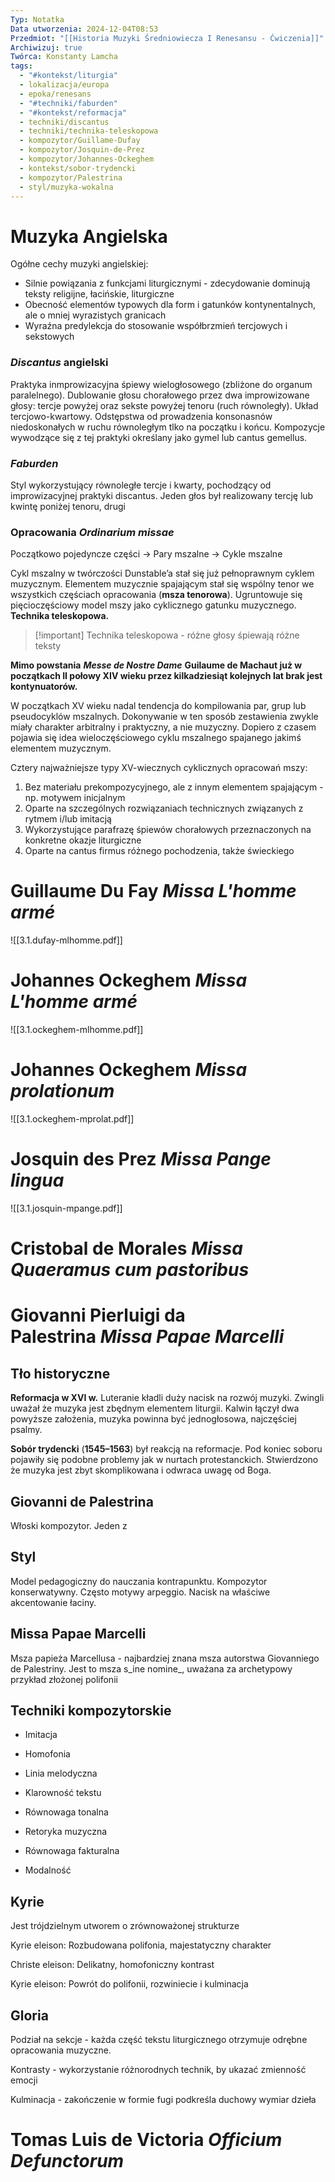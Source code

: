 ```yaml
---
Typ: Notatka
Data utworzenia: 2024-12-04T08:53
Przedmiot: "[[Historia Muzyki Średniowiecza I Renesansu - Ćwiczenia]]"
Archiwizuj: true
Twórca: Konstanty Lamcha
tags:
  - "#kontekst/liturgia"
  - lokalizacja/europa
  - epoka/renesans
  - "#techniki/faburden"
  - "#kontekst/reformacja"
  - techniki/discantus
  - techniki/technika-teleskopowa
  - kompozytor/Guillame-Dufay
  - kompozytor/Josquin-de-Prez
  - kompozytor/Johannes-Ockeghem
  - kontekst/sobor-trydencki
  - kompozytor/Palestrina
  - styl/muzyka-wokalna
---
```

# Muzyka Angielska

Ogółne cechy muzyki angielskiej:

- Silnie powiązania z funkcjami liturgicznymi - zdecydowanie dominują teksty religijne, łacińskie, liturgiczne
- Obecność elementów typowych dla form i gatunków kontynentalnych, ale o mniej wyrazistych granicach
- Wyraźna predylekcja do stosowanie współbrzmień tercjowych i sekstowych

### _Discantus_ angielski

Praktyka inmprowizacyjna śpiewy wielogłosowego (zbliżone do organum paralelnego). Dublowanie głosu chorałowego przez dwa improwizowane głosy: tercje powyżej oraz sekste powyżej tenoru (ruch równoległy). Układ tercjowo-kwartowy. Odstępstwa od prowadzenia konsonasnów niedoskonałych w ruchu równoległym tlko na początku i końcu. Kompozycje wywodzące się z tej praktyki określany jako gymel lub cantus gemellus.

### _Faburden_

Styl wykorzystujący równoległe tercje i kwarty, pochodzący od improwizacyjnej praktyki discantus. Jeden głos był realizowany tercję lub kwintę poniżej tenoru, drugi

### Opracowania _Ordinarium missae_

Początkowo pojedyncze części → Pary mszalne → Cykle mszalne

Cykl mszalny w twórczości Dunstable’a stał się już pełnoprawnym cyklem muzycznym. Elementem muzycznie spajającym stał się wspólny tenor we wszystkich częściach opracowania (**msza tenorowa**). Ugruntowuje się pięcioczęściowy model mszy jako cyklicznego gatunku muzycznego. **Technika teleskopowa.**

> [!important] Technika teleskopowa - różne głosy śpiewają różne teksty

**Mimo powstania** _**Messe de Nostre Dame**_ **Guilaume de Machaut już w początkach II połowy XIV wieku przez kilkadziesiąt kolejnych lat brak jest kontynuatorów.**

W początkach XV wieku nadal tendencja do kompilowania par, grup lub pseudocyklów mszalnych. Dokonywanie w ten sposób zestawienia zwykle miały charakter arbitralny i praktyczny, a nie muzyczny. Dopiero z czasem pojawia się idea wieloczęściowego cyklu mszalnego spajanego jakimś elementem muzycznym.

Cztery najważniejsze typy XV-wiecznych cyklicznych opracowań mszy:

1. Bez materiału prekompozycyjnego, ale z innym elementem spajającym - np. motywem inicjalnym
2. Oparte na szczególnych rozwiązaniach technicznych związanych z rytmem i/lub imitacją
3. Wykorzystujące parafrazę śpiewów chorałowych przeznaczonych na konkretne okazje liturgiczne
4. Oparte na cantus firmus różnego pochodzenia, także świeckiego

# **Guillaume Du Fay** _**Missa L'homme armé**_

![[3.1.dufay-mlhomme.pdf]]

# **Johannes Ockeghem** _**Missa L'homme armé**_

![[3.1.ockeghem-mlhomme.pdf]]

# **Johannes Ockeghem** _**Missa prolationum**_

![[3.1.ockeghem-mprolat.pdf]]

# **Josquin des Prez** _**Missa Pange lingua**_

![[3.1.josquin-mpange.pdf]]

  

# **Cristobal de Morales** _**Missa Quaeramus cum pastoribus**_

# **Giovanni Pierluigi da Palestrina** _**Missa Papae Marcelli**_

## Tło historyczne

**Reformacja w XVI w.** Luteranie kładli duży nacisk na rozwój muzyki. Zwingli uważał że muzyka jest zbędnym elementem liturgii. Kalwin łączył dwa powyższe założenia, muzyka powinna być jednogłosowa, najczęściej psalmy.

**Sobór trydencki** (**1545–1563**) był reakcją na reformacje. Pod koniec soboru pojawiły się podobne problemy jak w nurtach protestanckich. Stwierdzono że muzyka jest zbyt skomplikowana i odwraca uwagę od Boga.

## Giovanni de Palestrina

Włoski kompozytor. Jeden z

## Styl

Model pedagogiczny do nauczania kontrapunktu. Kompozytor konserwatywny. Często motywy arpeggio. Nacisk na właściwe akcentowanie łaciny.

## Missa Papae Marcelli

Msza papieża Marcellusa - najbardziej znana msza autorstwa Giovanniego de Palestriny. Jest to msza s_ine nomine_, uważana za archetypowy przykład złożonej polifonii

## Techniki kompozytorskie

- Imitacja
- Homofonia
- Linia melodyczna
- Klarowność tekstu

- Równowaga tonalna
- Retoryka muzyczna
- Równowaga fakturalna
- Modalność

## Kyrie

Jest trójdzielnym utworem o zrównoważonej strukturze

Kyrie eleison: Rozbudowana polifonia, majestatyczny charakter

Christe eleison: Delikatny, homofoniczny kontrast

Kyrie eleison: Powrót do polifonii, rozwiniecie i kulminacja

## Gloria

Podział na sekcje - każda część tekstu liturgicznego otrzymuje odrębne opracowania muzyczne.

Kontrasty - wykorzystanie różnorodnych technik, by ukazać zmienność emocji

Kulminacja - zakończenie w formie fugi podkreśla duchowy wymiar dzieła

# T**omas Luis de Victoria** _**Officium Defunctorum**_